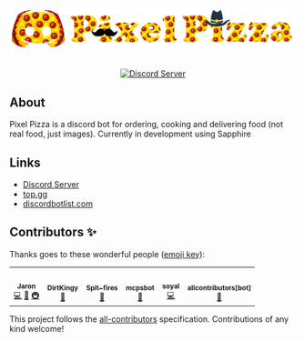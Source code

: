 <div align="center">
	<br>
	<p><img src="https://raw.githubusercontent.com/PixelPizza/Images/main/ppbot2-text.png" alt="Pixel Pizza Logo"></p>
	<br>
	<a href="https://discord.gg/MzbsFPe"><img src="https://img.shields.io/discord/709698572035162143?color=5865F2&logo=discord&logoColor=white" alt="Discord Server"></a>
</div>

## About
Pixel Pizza is a discord bot for ordering, cooking and delivering food (not real food, just images). Currently in development using Sapphire

## Links
* [Discord Server](https://discord.gg/MzbsFPe)
* [top.gg](https://top.gg/bot/709705136259334296)
* [discordbotlist.com](https://discordbotlist.com/bots/pixel-pizza)

## Contributors ✨

Thanks goes to these wonderful people ([emoji key](https://allcontributors.org/docs/en/emoji-key)):

<!-- ALL-CONTRIBUTORS-LIST:START - Do not remove or modify this section -->
<!-- prettier-ignore-start -->
<!-- markdownlint-disable -->
<table>
  <tr>
    <td align="center"><a href="https://github.com/JaronZ"><img src="https://avatars.githubusercontent.com/u/60853956?v=4?s=100" width="100px;" alt=""/><br /><sub><b>Jaron</b></sub></a><br /><a href="https://github.com/PixelPizza/Bot/commits?author=JaronZ" title="Code">💻</a> <a href="#projectManagement-JaronZ" title="Project Management">📆</a> <a href="#infra-JaronZ" title="Infrastructure (Hosting, Build-Tools, etc)">🚇</a></td>
    <td align="center"><a href="https://github.com/DirtKingy"><img src="https://avatars.githubusercontent.com/u/92637772?v=4?s=100" width="100px;" alt=""/><br /><sub><b>DirtKingy</b></sub></a><br /><a href="#ideas-DirtKingy" title="Ideas, Planning, & Feedback">🤔</a></td>
    <td align="center"><a href="https://github.com/Spit-fires"><img src="https://avatars.githubusercontent.com/u/84981998?v=4?s=100" width="100px;" alt=""/><br /><sub><b>Spit-fires</b></sub></a><br /><a href="#ideas-Spit-fires" title="Ideas, Planning, & Feedback">🤔</a></td>
    <td align="center"><a href="https://github.com/mcpsbot"><img src="https://avatars.githubusercontent.com/u/83839790?v=4?s=100" width="100px;" alt=""/><br /><sub><b>mcpsbot</b></sub></a><br /><a href="#ideas-mcpsbot" title="Ideas, Planning, & Feedback">🤔</a></td>
    <td align="center"><a href="https://github.com/soyalk9"><img src="https://avatars.githubusercontent.com/u/45419988?v=4?s=100" width="100px;" alt=""/><br /><sub><b>soyal</b></sub></a><br /><a href="https://github.com/PixelPizza/Bot/commits?author=soyalk9" title="Code">💻</a></td>
    <td align="center"><a href="https://github.com/apps/allcontributors"><img src="https://avatars.githubusercontent.com/in/23186?v=4?s=100" width="100px;" alt=""/><br /><sub><b>allcontributors[bot]</b></sub></a><br /><a href="https://github.com/PixelPizza/Bot/commits?author=allcontributors[bot]" title="Documentation">📖</a></td>
  </tr>
</table>

<!-- markdownlint-restore -->
<!-- prettier-ignore-end -->

<!-- ALL-CONTRIBUTORS-LIST:END -->

This project follows the [all-contributors](https://github.com/all-contributors/all-contributors) specification. Contributions of any kind welcome!
